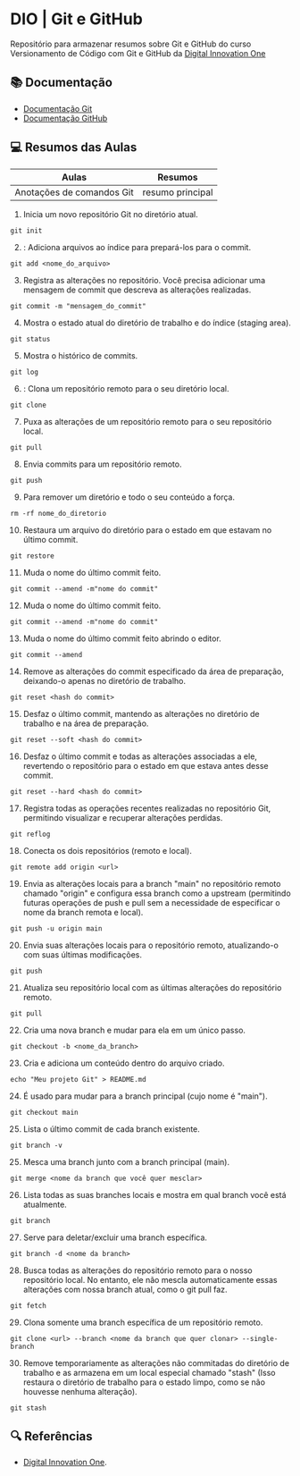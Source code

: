 # DIO | Git e GitHub

Repositório para armazenar resumos sobre Git e GitHub do curso Versionamento de Código com Git e GitHub da [Digital Innovation One](https//www.dio.me/)

## 📚 Documentação
- [Documentação Git](https://git-scm.com/doc)
- [Documentação GitHub](https://docs.github.com/pt)

## 💻 Resumos das Aulas

| Aulas | Resumos |
|-------|---------|
| Anotações de comandos Git | resumo principal |


1. Inicia um novo repositório Git no diretório atual.
```
git init
```
2. : Adiciona arquivos ao índice para prepará-los para o commit.
```
git add <nome_do_arquivo>
```
3. Registra as alterações no repositório. Você precisa adicionar uma mensagem de commit que descreva as alterações realizadas.
```
git commit -m "mensagem_do_commit"
``` 
4. Mostra o estado atual do diretório de trabalho e do índice (staging area).
```
git status
```
5. Mostra o histórico de commits.
```
git log
```
6. : Clona um repositório remoto para o seu diretório local.
```
git clone
```
7. Puxa as alterações de um repositório remoto para o seu repositório local.
```
git pull
```
8. Envia commits para um repositório remoto.
```
git push
```
9. Para remover um diretório e todo o seu conteúdo a força.
```
rm -rf nome_do_diretorio
```
10. Restaura um arquivo do diretório para o estado em que estavam no último commit.
```
git restore
```
11. Muda o nome do último commit feito.
```
git commit --amend -m"nome do commit"
```
12. Muda o nome do último commit feito.
```
git commit --amend -m"nome do commit"
```
13. Muda o nome do último commit feito abrindo o editor.
```
git commit --amend
```
14. Remove as alterações do commit especificado da área de preparação, deixando-o apenas no diretório de trabalho.
```
git reset <hash do commit>
```
15. Desfaz o último commit, mantendo as alterações no diretório de trabalho e na área de preparação.
```
git reset --soft <hash do commit>
```
16. Desfaz o último commit e todas as alterações associadas a ele, revertendo o repositório para o estado em que estava antes desse commit.
```
git reset --hard <hash do commit>
```
17. Registra todas as operações recentes realizadas no repositório Git, permitindo visualizar e recuperar alterações perdidas.
```
git reflog 
```
18. Conecta os dois repositórios (remoto e local).
```
git remote add origin <url>
```
19. Envia as alterações locais para a branch "main" no repositório remoto chamado "origin" e configura essa branch como a upstream (permitindo futuras operações de push e pull sem a necessidade de especificar o nome da branch remota e local).
```
git push -u origin main
```
20. Envia suas alterações locais para o repositório remoto, atualizando-o com suas últimas modificações.
```
git push
```
21. Atualiza seu repositório local com as últimas alterações do repositório remoto. 
```
git pull 
```
22. Cria uma nova branch e mudar para ela em um único passo.
```
git checkout -b <nome_da_branch>
```
23. Cria e adiciona um conteúdo dentro do arquivo criado.
```
echo "Meu projeto Git" > README.md
```
24. É usado para mudar para a branch principal (cujo nome é "main").
```
git checkout main
```
25. Lista o último commit de cada branch existente.
```
git branch -v
```
25. Mesca uma branch junto com a branch principal (main).
```
git merge <nome da branch que você quer mesclar>
```
26. Lista todas as suas branches locais e mostra em qual branch você está atualmente.
```
git branch
```
27. Serve para deletar/excluir uma branch específica.
```
git branch -d <nome da branch>
```
28. Busca todas as alterações do repositório remoto para o nosso repositório local. No entanto, ele não mescla automaticamente essas alterações com nossa branch atual, como o git pull faz.
```
git fetch
```
29. Clona somente uma branch específica de um repositório remoto.
```
git clone <url> --branch <nome da branch que quer clonar> --single-branch
```
30. Remove temporariamente as alterações não commitadas do diretório de trabalho e as armazena em um local especial chamado "stash" (Isso restaura o diretório de trabalho para o estado limpo, como se não houvesse nenhuma alteração).
```
git stash
```
  

## 🔍 Referências
- [Digital Innovation One]().
